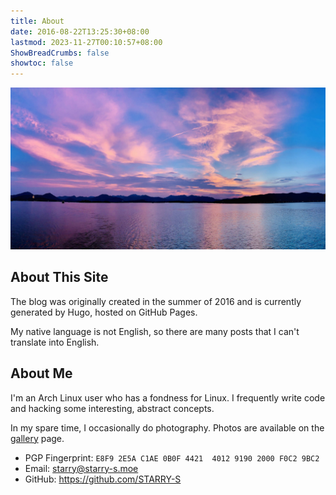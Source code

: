 ```yaml
---
title: About
date: 2016-08-22T13:25:30+08:00
lastmod: 2023-11-27T00:10:57+08:00
ShowBreadCrumbs: false
showtoc: false
---
```


!["West Lake"](/about/images/westlake.jpg "West Lake")

## About This Site

The blog was originally created in the summer of 2016 and is currently generated by Hugo, hosted on GitHub Pages.

My native language is not English, so there are many posts that I can't translate into English.

## About Me

I'm an Arch Linux user who has a fondness for Linux. I frequently write code and hacking some interesting, abstract concepts.

In my spare time, I occasionally do photography. Photos are available on the [gallery](/en/gallery/) page.

- PGP Fingerprint: `E8F9 2E5A C1AE 0B0F 4421  4012 9190 2000 F0C2 9BC2`
- Email: [starry@starry-s.moe](mailto:starry@starry-s.moe)
- GitHub: <https://github.com/STARRY-S>
